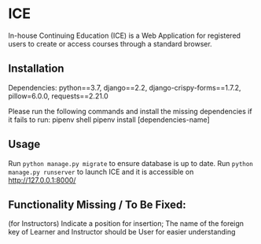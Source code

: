 # ICE
In-house Continuing Education (ICE) is a Web Application for registered users to create or access courses through a standard browser.

## Installation
Dependencies: python==3.7, django==2.2, django-crispy-forms==1.7.2, pillow=6.0.0, requests==2.21.0

Please run the following commands and install the missing dependencies if it fails to run:
pipenv shell
pipenv install [dependencies-name]

## Usage
Run `python manage.py migrate` to ensure database is up to date.
Run `python manage.py runserver` to launch ICE and it is accessible on http://127.0.0.1:8000/

## Functionality Missing / To Be Fixed:
(for Instructors) <When adding a module to a course> Indicate a position for insertion;
The name of the foreign key of Learner and Instructor should be User for easier understanding
